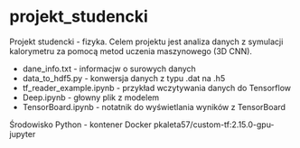 
# projekt_studencki

Projekt studencki - fizyka. Celem projektu jest analiza danych z symulacji kalorymetru za pomocą metod uczenia maszynowego (3D CNN).

* dane_info.txt - informacjw o surowych danych
* data_to_hdf5.py - konwersja danych z typu .dat na .h5
* tf_reader_example.ipynb - przykład wczytywania danych do Tensorflow
* Deep.ipynb - głowny plik z modelem
* TensorBoard.ipynb - notatnik do wyświetlania wyników z TensorBoard

Środowisko Python - kontener Docker pkaleta57/custom-tf:2.15.0-gpu-jupyter
